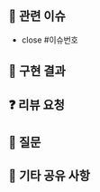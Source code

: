 ## 🚩 관련 이슈
<!-- 이 PR이 연결된 미션 이슈 번호를 적어주세요. -->
- close #이슈번호

## 📌 구현 결과
<!-- 구현한 기능을 요약하거나, 필요한 경우 스크린샷/영상/GIF를 첨부해주세요. -->

## ❓ 리뷰 요청
<!-- 코드 리뷰어나 팀원들에게 피드백받고 싶은 부분을 작성해주세요. -->

## 🤔 질문
<!-- 구현하면서 궁금했던 점이나, 추가 논의가 필요하다고 생각되는 부분을 적어주세요. -->

## 💬 기타 공유 사항
<!-- 그 외 추가로 공유하고 싶은 내용이나 필요한 정보를 작성해주세요. -->
